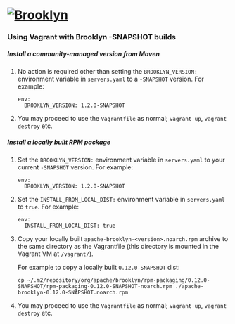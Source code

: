 
# [![**Brooklyn**](https://brooklyn.apache.org/style/img/apache-brooklyn-logo-244px-wide.png)](http://brooklyn.apache.org/)

### Using Vagrant with Brooklyn -SNAPSHOT builds

##### Install a community-managed version from Maven
1. No action is required other than setting the  `BROOKLYN_VERSION:` environment variable in `servers.yaml` to a `-SNAPSHOT` version. For example:

   ```
   env:
     BROOKLYN_VERSION: 1.2.0-SNAPSHOT
   ```

2. You may proceed to use the `Vagrantfile` as normal; `vagrant up`, `vagrant destroy` etc.

##### Install a locally built RPM package

1. Set the `BROOKLYN_VERSION:` environment variable in `servers.yaml` to your current `-SNAPSHOT` version. For example:

   ```
   env:
     BROOKLYN_VERSION: 1.2.0-SNAPSHOT
   ```

2. Set the `INSTALL_FROM_LOCAL_DIST:` environment variable in `servers.yaml` to `true`. For example:

   ```
   env:
     INSTALL_FROM_LOCAL_DIST: true
   ```


3. Copy your locally built `apache-brooklyn-<version>.noarch.rpm` archive to the same directory as the Vagrantfile (this directory is mounted in the Vagrant VM at `/vagrant/`).

   For example to copy a locally built `0.12.0-SNAPSHOT` dist:

   ```
   cp ~/.m2/repository/org/apache/brooklyn/rpm-packaging/0.12.0-SNAPSHOT/rpm-packaging-0.12.0-SNAPSHOT-noarch.rpm ./apache-brooklyn-0.12.0-SNAPSHOT.noarch.rpm
   ```

4. You may proceed to use the `Vagrantfile` as normal; `vagrant up`, `vagrant destroy` etc.
